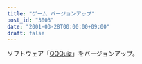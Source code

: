 ```yaml
---
title: "ゲーム バージョンアップ"
post_id: "3003"
date: "2001-03-28T00:00:00+09:00"
draft: false
---
```



ソフトウェア「[QQQuiz](/qqquiz)」をバージョンアップ。
